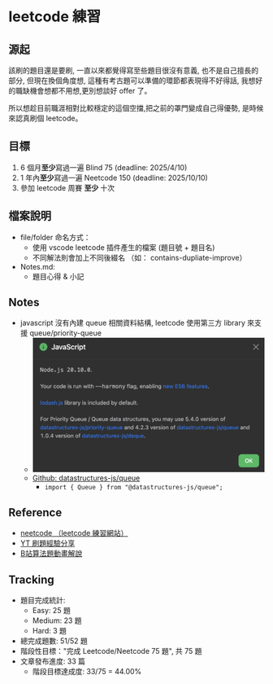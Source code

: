 # leetcode 練習
## 源起
該刷的題目還是要刷, 一直以來都覺得寫至些題目很沒有意義, 也不是自己擅長的部分, 但現在換個角度想, 這種有考古題可以準備的環節都表現得不好得話, 我想好的職缺機會想都不用想,更別想談好 offer 了。 

所以想趁目前職涯相對比較穩定的這個空擋,把之前的罩門變成自己得優勢, 是時候來認真刷個 leetcode。

## 目標
1. 6 個月**至少**寫過一遍 Blind 75 (deadline: 2025/4/10)
2. 1 年內**至少**寫過一遍 Neetcode 150 (deadline: 2025/10/10)
3. 參加 leetcode 周賽 **至少** 十次

## 檔案說明
- file/folder 命名方式：
  - 使用 vscode leetcode 插件產生的檔案 (題目號 + 題目名)
  - 不同解法則會加上不同後綴名 （如： contains-dupliate-improve）
- Notes.md: 
  - 題目心得 & 小記

## Notes
- javascript 沒有內建 queue 相關資料結構, leetcode 使用第三方 library 來支援 queue/priority-queue 
  - ![](./images/JS_notes.png)
  - [Github: datastructures-js/queue](https://github.com/datastructures-js/queue/tree/v4.2.3)
    - `import { Queue } from "@datastructures-js/queue";`

## Reference
- [neetcode （leetcode 練習網站）](https://neetcode.io/)
- [YT 刷題經驗分享](https://www.youtube.com/watch?v=dJc-h7ui8wc)
- [B站算法題動畫解說](https://www.bilibili.com/video/BV1pz421h7ZX/?spm_id_from=333.337.search-card.all.click&vd_source=1140b1e79766052dfe86144117362782)

## Tracking
- 題目完成統計:
	- Easy: 25 題
	- Medium: 23 題
	- Hard: 3 題
- 總完成題數: 51/52 題
- 階段性目標："完成 Leetcode/Neetcode 75 題", 共 75 題
- 文章發布進度: 33 篇
	- 階段目標達成度: 33/75 = 44.00%


